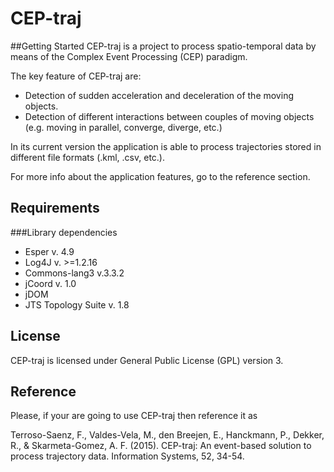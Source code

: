 # CEP-traj
##Getting Started
CEP-traj is a project to process spatio-temporal data by means of the Complex Event Processing (CEP) paradigm. 

The key feature of CEP-traj are:

* Detection of sudden acceleration and deceleration of the moving objects.
* Detection of different interactions between couples of moving objects (e.g. moving in parallel, converge, diverge, etc.)

In its current version the application is able to process trajectories stored in different file formats (.kml, .csv, etc.). 

For more info about the application features, go to the reference section.

## Requirements
###Library dependencies
* Esper v. 4.9
* Log4J v. >=1.2.16
* Commons-lang3 v.3.3.2
* jCoord v. 1.0
* jDOM
* JTS Topology Suite v. 1.8

## License
CEP-traj is licensed under General Public License (GPL) version 3.

## Reference
Please, if your are going to use CEP-traj then reference it as

Terroso-Saenz, F., Valdes-Vela, M., den Breejen, E., Hanckmann, P., Dekker, R., & Skarmeta-Gomez, A. F. (2015). CEP-traj: An event-based solution to process trajectory data. Information Systems, 52, 34-54.
